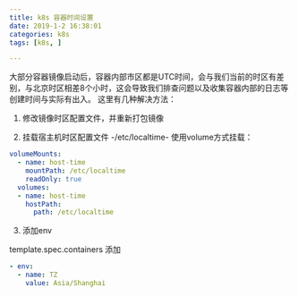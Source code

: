 ```yaml
---
title: k8s 容器时间设置
date: 2019-1-2 16:38:01
categories: k8s
tags: [k8s, ]

---
```


大部分容器镜像启动后，容器内部市区都是UTC时间，会与我们当前的时区有差别，与北京时区相差8个小时，这会导致我们排查问题以及收集容器内部的日志等创建时间与实际有出入。
这里有几种解决方法：

1. 修改镜像时区配置文件，并重新打包镜像

2. 挂载宿主机时区配置文件 -/etc/localtime- 使用volume方式挂载：
```yaml
volumeMounts:
  - name: host-time
    mountPath: /etc/localtime
    readOnly: true
  volumes:
  - name: host-time
    hostPath:
      path: /etc/localtime

```


3. 添加env

template.spec.containers 添加

```yaml
- env:
  - name: TZ
    value: Asia/Shanghai
```
